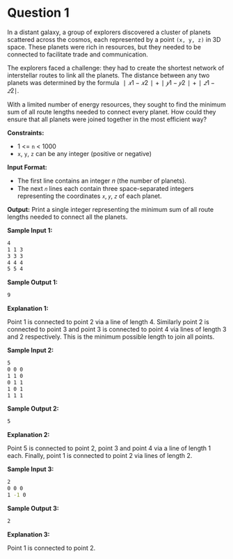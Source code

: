 # Question 1

In a distant galaxy, a group of explorers discovered a cluster of planets scattered across the cosmos, each represented by a point `(x, y, z)` in 3D space. These planets were rich in resources, but they needed to be connected to facilitate trade and communication.

The explorers faced a challenge: they had to create the shortest network of interstellar routes to link all the planets. The distance between any two planets was determined by the formula $∣𝑥1−𝑥2∣ + ∣𝑦1−𝑦2∣ + ∣𝑧1−𝑧2∣$.

With a limited number of energy resources, they sought to find the minimum sum of all route lengths needed to connect every planet. How could they ensure that all planets were joined together in the most efficient way?

**Constraints:**

- 1 <= `n` < 1000
- `x`, `y`, `z` can be any integer (positive or negative)

**Input Format:**

- The first line contains an integer 𝑛 (the number of planets).
- The next `𝑛` lines each contain three space-separated integers representing the coordinates `𝑥`, `𝑦`, `𝑧` of each planet.

**Output:**
Print a single integer representing the minimum sum of all route lengths needed to connect all the planets.

**Sample Input 1:**

```bash
4
1 1 3
3 3 3
4 4 4
5 5 4
```

**Sample Output 1:**

```bash
9
```

**Explanation 1:**

Point 1 is connected to point 2 via a line of length 4. Similarly point 2 is connected to point 3 and point 3 is connected to point 4 via lines of length 3 and 2 respectively. This is the minimum possible length to join all points.

**Sample Input 2:**

```bash
5
0 0 0
1 1 0
0 1 1
1 0 1
1 1 1
```

**Sample Output 2:**

```bash
5
```

**Explanation 2:**

Point 5 is connected to point 2, point 3 and point 4 via a line of length 1 each. Finally, point 1 is connected to point 2 via lines of length 2.

**Sample Input 3:**

```bash
2
0 0 0
1 -1 0
```

**Sample Output 3:**

```bash
2
```

**Explanation 3:**

Point 1 is connected to point 2.
